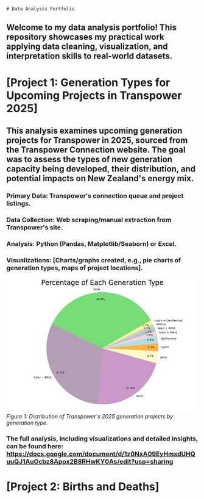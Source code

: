 	# Data Analysis Portfolio
## Welcome to my data analysis portfolio! This repository showcases my practical work applying data cleaning, visualization, and interpretation skills to real-world datasets.

# [Project 1: Generation Types for Upcoming Projects in Transpower 2025]

## This analysis examines upcoming generation projects for Transpower in 2025, sourced from the Transpower Connection website. The goal was to assess the types of new generation capacity being developed, their distribution, and potential impacts on New Zealand's energy mix.

### Primary Data: Transpower's connection queue and project listings.
 ### Data Collection: Web scraping/manual extraction from Transpower's site.
 ### Analysis: Python (Pandas, Matplotlib/Seaborn) or Excel.
 ### Visualizations: [Charts/graphs created, e.g., pie charts of generation types, maps of project locations].


![Generation Type Breakdown](images/generation_type_pie_chart.png)
*Figure 1: Distribution of Transpower's 2025 generation projects by generation type.*  

 ### The full analysis, including visualizations and detailed insights, can be found here: https://docs.google.com/document/d/1z0NxA09EyHmxdUHQuuQJ1AuOcbz8Appx2B8RHwKY0As/edit?usp=sharing

# [Project 2: Births and Deaths]
